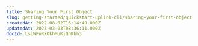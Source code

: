 ```yaml
---
title: Sharing Your First Object
slug: getting-started/quickstart-uplink-cli/sharing-your-first-object
createdAt: 2022-08-02T16:14:49.000Z
updatedAt: 2023-03-03T08:36:11.000Z
docId: LsiWFnRXOkhMuKjQhKbh3
---
```




[](docId:1IGea-b63x-CCtRsLj9WX)

[](docId\:Ch4vLynsEqyT2-3qDEBiy)&#x20;

[](docId\:R8OfnPylILOIrkpc187Xx)&#x20;

[](docId:-exN7OdOvfn9G84MTL0d9)&#x20;

